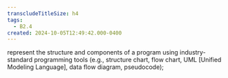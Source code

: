 ```yaml
---
transcludeTitleSize: h4
tags:
  - B2.4
created: 2024-10-05T12:49:42.000-0400
---
```

represent the structure and components of a program using industry-standard programming tools (e.g., structure chart, flow chart, UML \[Unified Modeling Language\], data flow diagram, pseudocode);